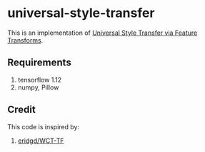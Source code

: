 # universal-style-transfer
This is an implementation of [Universal Style Transfer via Feature Transforms](https://arxiv.org/abs/1705.08086).

## Requirements
1. tensorflow 1.12
2. numpy, Pillow

## Credit
This code is inspired by:  
1. [eridgd/WCT-TF](https://github.com/eridgd/WCT-TF)
